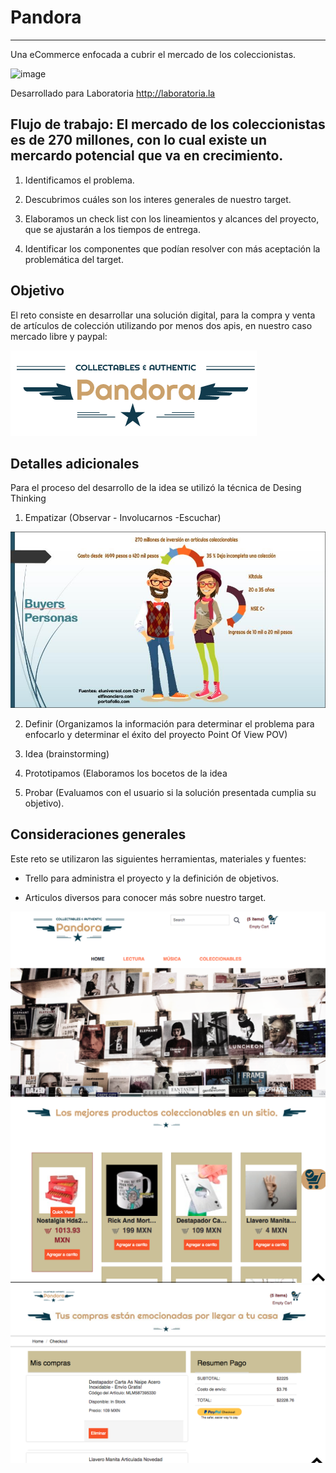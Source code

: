 # Pandora
***
Una eCommerce enfocada a cubrir el mercado de los coleccionistas.

![image](https://user-images.githubusercontent.com/32860008/38115273-a47bdaa2-3368-11e8-9b43-82adf3c0cd6e.png)

Desarrollado para Laboratoria http://laboratoria.la

## Flujo de trabajo: El mercado de los coleccionistas es de 270 millones, con lo cual existe un mercardo potencial que va en crecimiento.

1. Identificamos el problema.

2. Descubrimos cuáles son los interes generales de nuestro target.

3. Elaboramos un check list con los lineamientos y alcances del proyecto, que se ajustarán a los tiempos de entrega.

4. Identificar los componentes que podían resolver con más aceptación la problemática del target.

## Objetivo

El reto consiste en desarrollar una solución digital, para la compra y venta de artículos de colección utilizando por menos dos apis, en nuestro caso mercado libre y paypal:

![Pandora](./images/logopandoraok.png)


## Detalles adicionales

Para el proceso del desarrollo de la idea se utilizó la técnica de Desing Thinking

1. Empatizar (Observar - Involucarnos -Escuchar)

![Pandora](./images/target.png)


2. Definir (Organizamos la información para determinar el problema para enfocarlo y determinar el éxito del proyecto Point Of View POV)

3. Idea (brainstorming)

4. Prototipamos (Elaboramos los bocetos de la idea

5. Probar (Evaluamos con el usuario si la solución presentada cumplia su objetivo).  


## Consideraciones generales

Este reto se utilizaron las siguientes herramientas, materiales y fuentes:

- Trello para administra el proyecto y la definición de objetivos.

- Articulos diversos para conocer más sobre nuestro target.

![Pandora](./images/screen1.png)
![Pandora](./images/screen2.png)
![Pandora](./images/screen3.png)

